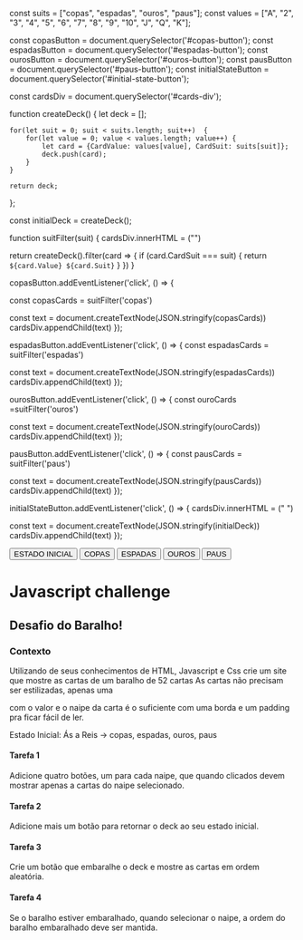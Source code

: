 const suits = ["copas", "espadas", "ouros", "paus"];
const values = ["A", "2", "3", "4", "5", "6", "7", "8", "9", "10", "J", "Q", "K"];

const copasButton = document.querySelector('#copas-button');
const espadasButton = document.querySelector('#espadas-button');
const ourosButton = document.querySelector('#ouros-button');
const pausButton = document.querySelector('#paus-button');
const initialStateButton = document.querySelector('#initial-state-button');

const cardsDiv = document.querySelector('#cards-div');

function createDeck() {
	let deck = [];

	for(let suit = 0; suit < suits.length; suit++)	{
		for(let value = 0; value < values.length; value++) {
			let card = {CardValue: values[value], CardSuit: suits[suit]};
			deck.push(card);
		}
	}

	return deck;
};

const initialDeck = createDeck();

function suitFilter(suit) {
  cardsDiv.innerHTML = ("")
  
  return createDeck().filter(card => {
    if (card.CardSuit === suit) {
      return `${card.Value} ${card.Suit}`
    }
  })
}

copasButton.addEventListener('click', () => {

  const copasCards = suitFilter('copas')

  const text = document.createTextNode(JSON.stringify(copasCards))
  cardsDiv.appendChild(text)
});

espadasButton.addEventListener('click', () => {
  const espadasCards = suitFilter('espadas')

  const text = document.createTextNode(JSON.stringify(espadasCards))
  cardsDiv.appendChild(text)
});

ourosButton.addEventListener('click', () => {
  const ouroCards =suitFilter('ouros')

  const text = document.createTextNode(JSON.stringify(ouroCards))
  cardsDiv.appendChild(text)
});

pausButton.addEventListener('click', () => {
  const pausCards = suitFilter('paus')

  const text = document.createTextNode(JSON.stringify(pausCards))
  cardsDiv.appendChild(text)
});


initialStateButton.addEventListener('click', () => {
  cardsDiv.innerHTML = (" ")

  const text = document.createTextNode(JSON.stringify(initialDeck))
  cardsDiv.appendChild(text)
});





<!DOCTYPE html>
<html lang="en">
  <head>
    <meta charset="UTF-8">
    <!-- <link rel="stylesheet" type="text/css" href="styles.css" /> -->
    <title>Baralho</title>
  </head>
  <body>
    <button id="initial-state-button">ESTADO INICIAL</button>
    <button id="copas-button">COPAS</button>
    <button id="espadas-button">ESPADAS</button>
    <button id="ouros-button">OUROS</button>
    <button id="paus-button">PAUS</button>
    <div id="cards-div"></div>
  </body>
  <script src="script.js"></script>
</html>





# Javascript challenge

## Desafio do Baralho!

### Contexto
Utilizando de seus conhecimentos de HTML, Javascript e Css crie um site que mostre as cartas de um baralho de 52 cartas As cartas não precisam ser estilizadas, apenas uma <div> com o valor e o naipe da carta é o suficiente com uma borda e um padding pra ficar fácil de ler.

Estado Inicial: Ás a Reis -> copas, espadas, ouros, paus

#### Tarefa 1
Adicione quatro botões, um para cada naipe, que quando clicados devem mostrar apenas a cartas do naipe selecionado.

#### Tarefa 2
Adicione mais um botão para retornar o deck ao seu estado inicial.

#### Tarefa 3
Crie um botão que embaralhe o deck e mostre as cartas em ordem aleatória.

#### Tarefa 4
Se o baralho estiver embaralhado, quando selecionar o naipe, a ordem do baralho embaralhado deve ser mantida.

